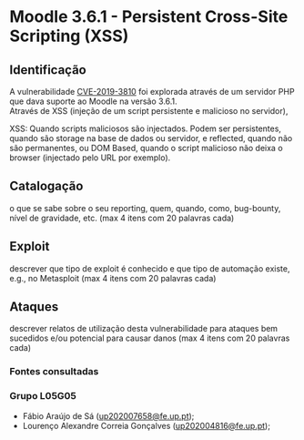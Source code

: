 # Moodle 3.6.1 - Persistent Cross-Site Scripting (XSS)

## Identificação

A vulnerabilidade [CVE-2019-3810](https://www.exploit-db.com/exploits/49814) foi explorada através de um servidor PHP que dava suporte ao Moodle na versão 3.6.1. <br>
Através de XSS (injeção de um script persistente e malicioso no servidor),  


XSS: Quando scripts maliciosos são injectados. Podem ser persistentes, quando são storage na base de dados ou servidor, e reflected, quando não são permanentes, ou DOM Based, quando o script malicioso não deixa o browser (injectado pelo URL por exemplo).

## Catalogação

o que se sabe sobre o seu reporting, quem, quando, como, bug-bounty, nível de gravidade, etc. (max 4 itens com 20 palavras cada)

## Exploit

descrever que tipo de exploit é conhecido e que tipo de automação existe, e.g., no Metasploit (max 4 itens com 20 palavras cada)

## Ataques

 descrever relatos de utilização desta vulnerabilidade para ataques bem sucedidos e/ou potencial para causar danos (max 4 itens com 20 palavras cada)


### Fontes consultadas



### Grupo L05G05

- Fábio Araújo de Sá (up202007658@fe.up.pt);
- Lourenço Alexandre Correia Gonçalves (up202004816@fe.up.pt);